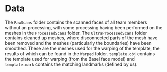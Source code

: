 # Data

The `RawScans` folder contains the scanned faces of all team members without an processing, with some processing having been performed on the meshes in the `ProcessedScans` folder. The `UltraProcessedScans` folder contains cleaned up meshes, where disconnected parts of the mesh have been removed and the meshes (particularly the boundaries) have been smoothed. These are the meshes used for the warping of the template, the results of which can be found in the `Warped` folder. `template.obj` contains the template used for warping (from the Basel face model) and `template.mark` contains the matching landmarks (defined by us).
